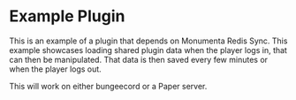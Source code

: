 # Example Plugin

This is an example of a plugin that depends on Monumenta Redis Sync. This example showcases loading shared plugin data when the player logs in, that can then be manipulated. That data is then saved every few minutes or when the player logs out.

This will work on either bungeecord or a Paper server.
